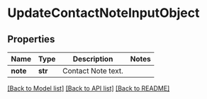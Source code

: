 # UpdateContactNoteInputObject

## Properties
Name | Type | Description | Notes
------------ | ------------- | ------------- | -------------
**note** | **str** | Contact Note text. | 

[[Back to Model list]](../README.md#documentation-for-models) [[Back to API list]](../README.md#documentation-for-api-endpoints) [[Back to README]](../README.md)


